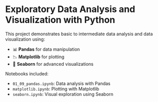 # Exploratory Data Analysis and Visualization with Python

This project demonstrates basic to intermediate data analysis and data visualization using:

- 📊 **Pandas** for data manipulation
- 📉 **Matplotlib** for plotting
- 🎨 **Seaborn** for advanced visualizations

Notebooks included:
- `01_09_pandas.ipynb`: Data analysis with Pandas
- `matplotlib.ipynb`: Plotting with Matplotlib
- `seaborn.ipynb`: Visual exploration using Seaborn
